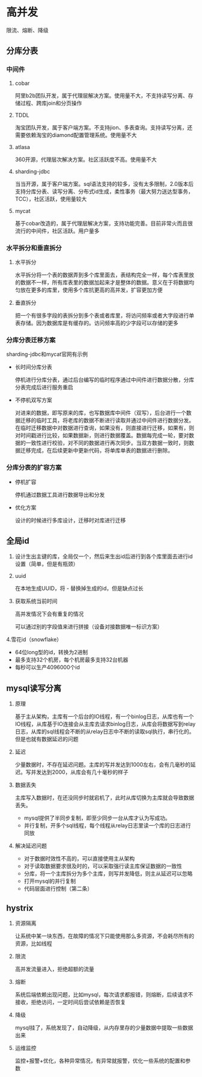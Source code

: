 # 高并发

限流、熔断、降级

## 分库分表

### 中间件

1. cobar

   阿里b2b团队开发，属于代理层解决方案。使用量不大，不支持读写分离、存储过程、跨库join和分页操作

2. TDDL

   淘宝团队开发，属于客户端方案。不支持jion、多表查询。支持读写分离，还需要依赖淘宝的diamond配置管理系统。使用量不大

3. atlasa

   360开源，代理层次解决方案。社区活跃度不高。使用量不大

4. sharding-jdbc

   当当开源，属于客户端方案。sql语法支持的较多，没有太多限制，2.0版本后支持分库分表、读写分离、分布式id生成，柔性事务（最大努力送达型事务，TCC），社区活跃，使用量较大

5. mycat

   基于cobar改造的，属于代理层解决方案，支持功能完善。目前非常火而且很流行的中间件，社区活跃。用户量多

### 水平拆分和垂直拆分

1. 水平拆分

   水平拆分将一个表的数据弄到多个库里面去，表结构完全一样，每个库表里放的数据不一样，所有库表里的数据加起来才是整体的数据。意义在于将数据均匀放在更多的库里，使用多个库抗更高的高并发，扩容更加方便

2. 垂直拆分

   把一个有很多字段的表拆分到多个表或者库里，将访问频率或者大字段进行单表存储。因为数据库是有缓存的。访问频率高的少字段可以存储的更多

### 分库分表迁移方案

sharding-jdbc和mycat官网有示例

+ 长时间分库分表

  停机进行分库分表，通过后台编写的临时程序通过中间件进行数据分散，分库分表完成后进行服务重启

+ 不停机双写方案

  对进来的数据，即写原来的库，也写数据库中间件（双写），后台进行一个数据迁移的临时工具，将老库的数据不断进行读取并通过中间件进行数据分发。在临时迁移数据中对数据进行查询，如果没有，则直接进行迁移，如果有，则对时间戳进行比较，如果数据新，则进行数据覆盖。数据每完成一轮，要对数据的一致性进行校验，对不同的数据进行再次同步。当双方数据一致时，则数据迁移完成，在后续更新中更新代码，将单库单表的数据进行删除。

### 分库分表的扩容方案

+ 停机扩容

  停机通过数据工具进行数据导出和分发

+ 优化方案

  设计的时候进行多库设计，迁移时对库进行迁移

## 全局id

1. 设计生出主键的库，全局仅一个，然后来生出id后进行到各个库里面去进行id设置（简单，但是有瓶颈）

2. uuid

   在本地生成UUID，将 - 替换掉生成的id，但是缺点过长

3. 获取系统当前时间

   高并发情况下会有重复的情况

   可以通过别的字段值来进行拼接（设备对接数据唯一标识方案）

4.雪花id（snowflake）

+ 64位long型的id，转换为2进制
+ 最多支持32个机房，每个机房最多支持32台机器
+ 每秒可以生产4096000个id

## mysql读写分离

1. 原理

   基于主从架构，主库有一个后台的IO线程，有一个binlog日志，从库也有一个IO线程，从库基于IO连接会从主库去请求binlog日志，从库会将数据写到relay日志，从库的sql线程会不断的从relay日志中不断的读取sql执行，串行化的。但是也就有数据延迟的问题

2. 延迟

   少量数据时，不存在延迟问题。主库的写并发达到1000左右，会有几毫秒的延迟。写并发达到2000，从库会有几十毫秒的样子

3. 数据丢失

   主库写入数据时，在还没同步时就宕机了，此时从库切换为主库就会导致数据丢失。

   + mysql提供了半同步复制，即至少同步一台从库才认为写成功。
   + 并行复制，开多个sql线程，每个线程从relay日志里读一个库的日志进行同放

4. 解决延迟问题

   + 对于数据时效性不高的，可以直接使用主从架构
   + 对于读取数据要求很及时的，可以采取强行读主库保证数据的一致性
   + 分库，将一个主库拆分为多个主库，则写并发降低，则主从延迟可以忽略
   + 打开mysql的并行复制
   + 代码层面进行控制（第二条）

## hystrix

1. 资源隔离

   让系统中某一块东西，在故障的情况下只能使用那么多资源，不会耗尽所有的资源，比如线程

2. 限流

   高并发流量进入，拒绝超额的流量

3. 熔断

   系统后端依赖出现问题，比如mysql，每次请求都报错，则熔断，后续请求不接收，拒绝访问，一定时间后尝试依赖是否恢复

4. 降级

   mysql挂了，系统发现了，自动降级，从内存里存的少量数据中提取一些数据出来

5. 运维监控

   监控+报警+优化，各种异常情况，有异常就报警，优化一些系统的配置和参数